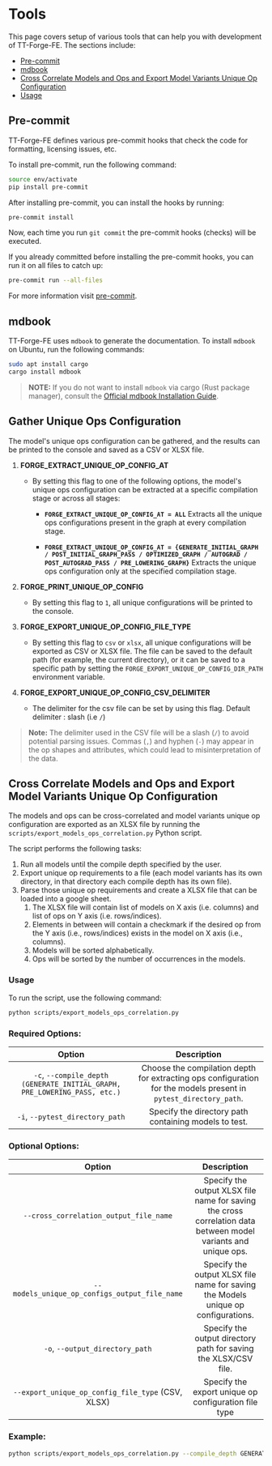 # Tools

This page covers setup of various tools that can help you with development of TT-Forge-FE. The sections include:
* [Pre-commit](#pre-commit)
* [mdbook](#mdbook)
* [Cross Correlate Models and Ops and Export Model Variants Unique Op Configuration](#cross-correlate-models-and-ops-and-export-model-variants-unique-op-configuration)
* [Usage](#usage)

## Pre-commit

TT-Forge-FE defines various pre-commit hooks that check the code for formatting, licensing issues, etc.

To install pre-commit, run the following command:

```sh
source env/activate
pip install pre-commit
```

After installing pre-commit, you can install the hooks by running:

```sh
pre-commit install
```

Now, each time you run `git commit` the pre-commit hooks (checks) will be executed.

If you already committed before installing the pre-commit hooks, you can run it on all files to catch up:

```sh
pre-commit run --all-files
```

For more information visit [pre-commit](https://pre-commit.com/).

## mdbook

TT-Forge-FE uses `mdbook` to generate the documentation. To install `mdbook` on Ubuntu, run the following commands:

```sh
sudo apt install cargo
cargo install mdbook
```

>**NOTE:** If you do not want to install `mdbook` via cargo (Rust package manager), consult the [Official mdbook Installation Guide](https://rust-lang.github.io/mdBook/cli/index.html).

## Gather Unique Ops Configuration

The model's unique ops configuration can be gathered, and the results can be printed to the console and saved as a CSV or XLSX file.

1. **FORGE_EXTRACT_UNIQUE_OP_CONFIG_AT**
   - By setting this flag to one of the following options, the model's unique ops configuration can be extracted at a specific compilation stage or across all stages:

     - **`FORGE_EXTRACT_UNIQUE_OP_CONFIG_AT = ALL`**
       Extracts all the unique ops configurations present in the graph at every compilation stage.

     - **`FORGE_EXTRACT_UNIQUE_OP_CONFIG_AT = {GENERATE_INITIAL_GRAPH / POST_INITIAL_GRAPH_PASS / OPTIMIZED_GRAPH / AUTOGRAD / POST_AUTOGRAD_PASS / PRE_LOWERING_GRAPH}`**
       Extracts the unique ops configuration only at the specified compilation stage.

2. **FORGE_PRINT_UNIQUE_OP_CONFIG**
   - By setting this flag to `1`, all unique configurations will be printed to the console.

3. **FORGE_EXPORT_UNIQUE_OP_CONFIG_FILE_TYPE**
   - By setting this flag to `csv` or `xlsx`, all unique configurations will be exported as CSV or XLSX file. The file can be saved to the default path (for example, the current directory), or it can be saved to a specific path by setting the `FORGE_EXPORT_UNIQUE_OP_CONFIG_DIR_PATH` environment variable.

4. **FORGE_EXPORT_UNIQUE_OP_CONFIG_CSV_DELIMITER**
   - The delimiter for the csv file can be set by using this flag. Default delimiter : slash (i.e `/`)


> **Note:**
> The delimiter used in the CSV file will be a slash (`/`) to avoid potential parsing issues. Commas (`,`) and hyphen (`-`) may appear in the op shapes and attributes, which could lead to misinterpretation of the data.

## Cross Correlate Models and Ops and Export Model Variants Unique Op Configuration

The models and ops can be cross-correlated and model variants unique op configuration are exported as an XLSX file by running the `scripts/export_models_ops_correlation.py` Python script.

The script performs the following tasks:

1. Run all models until the compile depth specified by the user.
2. Export unique op requirements to a file (each model variants has its own directory, in that directory each compile depth has its own file).
3. Parse those unique op requirements and create a XLSX file that can be loaded into a google sheet.
   1. The XLSX file will contain list of models on X axis (i.e. columns) and list of ops on Y axis (i.e. rows/indices).
   2. Elements in between will contain a checkmark if the desired op from the Y axis (i.e., rows/indices) exists in the model on X axis (i.e., columns).
   3. Models will be sorted alphabetically.
   4. Ops will be sorted by the number of occurrences in the models.

### Usage

To run the script, use the following command:

```sh
python scripts/export_models_ops_correlation.py
```

### Required Options:

|                              **Option**                                   |                                                **Description**                                                   |
| :-----------------------------------------------------------------------: | :--------------------------------------------------------------------------------------------------------------: |
| `-c`, `--compile_depth (GENERATE_INITIAL_GRAPH, PRE_LOWERING_PASS, etc.)` | Choose the compilation depth for extracting ops configuration for the models present in `pytest_directory_path`. |
| `-i`, `--pytest_directory_path`                                           | Specify the directory path containing models to test.                                                            |

### Optional Options:

|                              **Option**                                   |                                                **Description**                                                   |
| :-----------------------------------------------------------------------: | :--------------------------------------------------------------------------------------------------------------: |
| `--cross_correlation_output_file_name`                                    | Specify the output XLSX file name for saving the cross correlation data between model variants and unique ops.   |
| `--models_unique_op_configs_output_file_name`                             | Specify the output XLSX file name for saving the Models unique op configurations.                                |
| `-o`, `--output_directory_path`                                           | Specify the output directory path for saving the XLSX/CSV file.                                                  |
| `--export_unique_op_config_file_type` (CSV, XLSX)                         | Specify the export unique op configuration file type                                                             |

### Example:

```sh
python scripts/export_models_ops_correlation.py --compile_depth GENERATE_INITIAL_GRAPH --pytest_directory_path forge/test/model_demos/high_prio/nlp/pytorch
```
